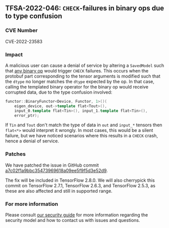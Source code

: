 ## TFSA-2022-046: `CHECK`-failures in binary ops due to type confusion

### CVE Number
CVE-2022-23583

### Impact
A malicious user can cause a denial of service by altering a `SavedModel` such that [any binary op](https://github.com/tensorflow/tensorflow/blob/a1320ec1eac186da1d03f033109191f715b2b130/tensorflow/core/kernels/cwise_ops_common.h#L88-L137) would trigger `CHECK` failures. This occurs when the protobuf part corresponding to the tensor arguments is modified such that the `dtype` no longer matches the `dtype` expected by the op. In that case, calling the templated binary operator for the binary op would receive corrupted data, due to the type confusion involved:

```cc
functor::BinaryFunctor<Device, Functor, 1>()(
    eigen_device, out->template flat<Tout>(),
    input_0.template flat<Tin>(), input_1.template flat<Tin>(),
    error_ptr);
```

If `Tin` and `Tout` don't match the type of data in `out` and `input_*` tensors then `flat<*>` would interpret it wrongly. In most cases, this would be a silent failure, but we have noticed scenarios where this results in a `CHECK` crash, hence a denial of service.

### Patches
We have patched the issue in GitHub commit [a7c02f1a9bbc35473969618a09ee5f9f5d3e52d9](https://github.com/tensorflow/tensorflow/commit/a7c02f1a9bbc35473969618a09ee5f9f5d3e52d9).

The fix will be included in TensorFlow 2.8.0. We will also cherrypick this commit on TensorFlow 2.7.1, TensorFlow 2.6.3, and TensorFlow 2.5.3, as these are also affected and still in supported range.

### For more information
Please consult [our security guide](https://github.com/tensorflow/tensorflow/blob/master/SECURITY.md) for more information regarding the security model and how to contact us with issues and questions.
